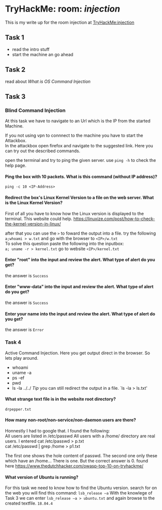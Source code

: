 # TryHackMe: room: *injection*

This is my write up for the room injection at [TryHackMe:injection]( https://tryhackme.com/room/injection)

## Task 1 
- read the intro stuff
- start the machine an go ahead

## Task 2
read about *What is OS Command Injection*

## Task 3

### Blind Command Injection

At this task we have to navigate to an Url which is the IP from the started Machine. 

If you not using vpn to connnect to the machine you have to start the Attackbox.  
In the attackbox open firefox and navigate to the suggested link. 
Here you can try out the described commands. 

open the terminal and try to ping the given server.
use `ping -h` to check the help page. 

#### Ping the box with 10 packets. What is this command (without IP address)?
`ping -c 10 <IP-Address>`

#### Redirect the box's Linux Kernel Version to a file on the web server.  What is the Linux Kernel Version?
First of all you have to know how the Linux version is displayed to the terminal.
This website could help. https://linuxize.com/post/how-to-check-the-kernel-version-in-linux/

after that you can use the `>` to foward the output into a file.
try the following  
`a;whoami > w.txt` and go with the browser to `<IP>/w.txt`  
To solve this question paste the following into the inputbox:   
`a; uname -r > kernel.txt` go to website `<IP>/kernel.txt`


#### Enter "root" into the input and review the alert.  What type of alert do you get?
the answer is `Success`

#### Enter "www-data" into the input and review the alert.  What type of alert do you get?
the answer is `Success`

#### Enter your name into the input and review the alert.  What type of alert do you get?
the answer is `Error`

### Task 4
Active Command Injection.
Here you get output direct in the browser. 
So lets play around. 
- whoami
- uname -a
- ps -ef
- pwd
- ls -la ../../
*Tip*
you can still redirect the output in a file. 
`ls -la > ls.txt'
#### What strange text file is in the website root directory?
`drpepper.txt`

#### How many non-root/non-service/non-daemon users are there?
Honnestly I had to google that. 
I found the following:  
All users are listed in /etc/passwd
All users with a /home/ directory are real users. 
I entered 
   cat /etc/passwd > p.txt 	
   cat /etc/passwd | grep /home > p1.txt

The first one shows the hole content of passwd. 
The second one only these which have an /home...
There is one. But the correct answer is 0. found here https://www.thedutchhacker.com/owasp-top-10-on-tryhackme/






#### What version of Ubuntu is running?
For this task we need to know how to find the Ubuntu version. 
search for on the web you will find this command: `lsb_release –a` 
With the knowlege of Task 3 we can enter 
`lsb_release –a > ubuntu.txt` and again browse to the created textfile. 
`18.04.4` 



















